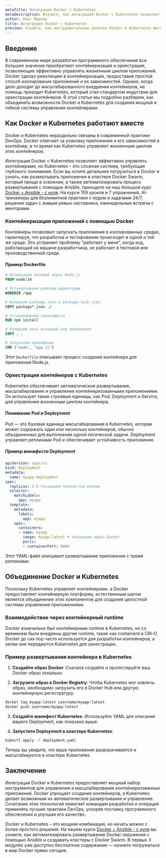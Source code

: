 ```yaml
---
metaTitle: Интеграция Docker с Kubernetes
metaDescription: Изучите, как интеграция Docker с Kubernetes позволяет эффективно управлять контейнерами. Узнайте о базовых концепциях и механизмах взаимодействия
author: Олег Марков
title: Интеграция Docker с Kubernetes
preview: Узнайте, как инструментальные цепочки Docker и Kubernetes могут работать вместе для запуска и масштабирования контейнеризованных приложений. Примеры и инструкции помогут вам освоить интеграцию
---
```


## Введение

В современном мире разработки программного обеспечения все большее значение приобретают контейнеризация и оркестрация, позволяющие эффективно управлять жизненным циклом приложений. Docker сделал революцию в контейнеризации, предоставив простой способ изолирования приложений и их зависимостей. Однако, когда дело доходит до масштабированного внедрения контейнеров, на помощь приходит Kubernetes, который стал стандартом индустрии для оркестрации контейнеров. В этой статье мы подробно разберем, как объединить возможности Docker и Kubernetes для создания мощной и гибкой системы управления контейнерами.

## Как Docker и Kubernetes работают вместе

Docker и Kubernetes нераздельно связаны в современной практике DevOps. Docker отвечает за упаковку приложения и его зависимостей в контейнер, в то время как Kubernetes управляет жизненным циклом этих контейнеров.

Интеграция Docker с Kubernetes позволяет эффективно управлять контейнерами, но Kubernetes – это сложная система, требующая глубокого понимания. Если вы хотите детальнее погрузиться в Docker и узнать, как развертывать приложения в кластере Docker Swarm, который проще в освоении, а также автоматизировать процесс развертывания с помощью Ansible, приходите на наш большой курс [Docker + Ansible - с нуля](https://purpleschool.ru/course/docker?utm_source=knowledgebase&utm_medium=text&utm_campaign=Integratsiya_Docker_s_Kubernetes). На курсе 159 уроков и 7 упражнений, AI-тренажеры для безлимитной практики с кодом и задачами 24/7, решение задач с живым ревью наставника, еженедельные встречи с менторами.

### Контейнеризация приложений с помощью Docker

Контейнеры позволяют запускать приложения в изолированных средах, гарантируя, что разработка и тестирование происходят в одной и той же среде. Это устраняет проблему "работает у меня", когда код, работающий на машине разработчика, не работает в тестовой или производственной среде.

#### Пример Dockerfile

```dockerfile
# Используем базовый образ Node.js
FROM node:14

# Устанавливаем рабочую директорию
WORKDIR /app

# Копируем package.json и package-lock.json
COPY package*.json ./

# Устанавливаем зависимости
RUN npm install

# Копируем весь исходный код приложения
COPY . .

# Запускаем приложение
CMD ["node", "app.js"]
```

Этот `Dockerfile` описывает процесс создания контейнера для приложения Node.js.

### Оркестрация контейнеров с Kubernetes

Kubernetes обеспечивает автоматическое развертывание, масштабирование и управление контейнеризованными приложениями. Он использует такие строевые единицы, как Pod, Deployment и Service, для управления жизненным циклом контейнера.

#### Понимание Pod и Deployment

Pod — это базовая единица масштабирования в Kubernetes, которая может содержать один или несколько контейнеров, обычно объединенных для выполнения одной логической задачи. Deployment управляет репликами Pod и обеспечивает устойчивость приложения.

##### Пример манифеста Deployment

```yaml
apiVersion: apps/v1
kind: Deployment
metadata:
  name: myapp-deployment
spec:
  replicas: 3 # Указываем количество реплик
  selector:
    matchLabels:
      app: myapp
  template:
    metadata:
      labels:
        app: myapp
    spec:
      containers:
      - name: myapp
        image: myapp:latest # Указываем образ Docker
        ports:
        - containerPort: 8080
```

Этот YAML-файл описывает развертывание приложения с тремя репликами.

## Объединение Docker и Kubernetes

Поскольку Kubernetes управляет контейнерами, а Docker предоставляет контейнерную платформу, естественным шагом является объединение этих компонентов для создания целостной системы управления приложениями.

### Взаимодействие через контейнерный runtime

Docker изначально был контейнерным runtime в Kubernetes, но со временем были внедрены другие runtime, такие как containerd и CRI-O. Docker до сих пор часто используется для разработки контейнеров, а затем они передаются Kubernetes для оркестрации.

### Пример развертывания контейнера в Kubernetes

1. **Создайте образ Docker**: Сначала создайте и протестируйте ваш Docker образ локально.
   
2. **Загрузите образ в Docker Registry**: Чтобы Kubernetes мог извлечь образ, необходимо загрузить его в Docker Hub или другую контейнерную регистратуру.

```bash
docker tag myapp:latest username/myapp:latest
docker push username/myapp:latest
```

3. **Создайте манифест Kubernetes**: Используйте YAML для описания вашего Deployment, как показано выше.

4. **Запустите Deployment в кластере Kubernetes**:

```bash
kubectl apply -f deployment.yaml
```

Теперь вы увидите, что ваше приложение разворачивается и масштабируется в кластере Kubernetes.

## Заключение

Интеграция Docker и Kubernetes предоставляет мощный набор инструментов для управления и масштабирования контейнеризованных приложений. Docker упрощает создание контейнеров, а Kubernetes делает возможным их автоматическое развертывание и управление. Сочетание этих технологий помогает командам разработки и операций применять лучшие практики DevOps, ускоряя поставку программного обеспечения и улучшая его качество.

Docker и Kubernetes – это мощная комбинация, но начать можно с более простого решения. На нашем курсе [Docker + Ansible - с нуля](https://purpleschool.ru/course/docker?utm_source=knowledgebase&utm_medium=text&utm_campaign=Integratsiya_Docker_s_Kubernetes) вы узнаете, как автоматизировать развертывание Docker окружения с помощью Ansible и создавать кластеры с Docker Swarm. В первых 3 модулях уже доступно бесплатное содержание — начните погружаться в мир Docker прямо сегодня.
